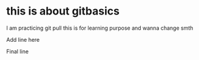 # this is about gitbasics

I am practicing git pull
this is for learning purpose
and wanna change smth

Add line here

Final line
